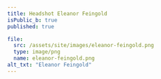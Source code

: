 ```yaml
---
title: Headshot Eleanor Feingold
isPublic_b: true
published: true

file:
  src: /assets/site/images/eleanor-feingold.png
  type: image/png
  name: eleanor-feingold.png
alt_txt: "Eleanor Feingold"
---
```

